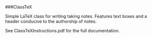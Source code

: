 ###ClassTeX

Simple LaTeX class for writing taking notes.  Features text boxes and a header conducive to the authorship of notes.

See ClassTeXInstructions.pdf for the full documentation.
